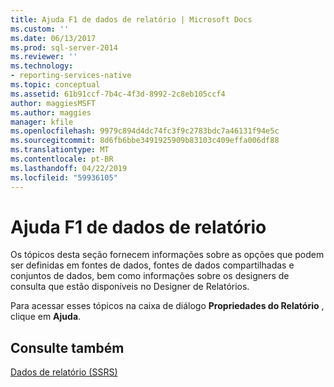 ```yaml
---
title: Ajuda F1 de dados de relatório | Microsoft Docs
ms.custom: ''
ms.date: 06/13/2017
ms.prod: sql-server-2014
ms.reviewer: ''
ms.technology:
- reporting-services-native
ms.topic: conceptual
ms.assetid: 61b91ccf-7b4c-4f3d-8992-2c8eb105ccf4
author: maggiesMSFT
ms.author: maggies
manager: kfile
ms.openlocfilehash: 9979c894d4dc74fc3f9c2783bdc7a46131f94e5c
ms.sourcegitcommit: 8d6fb6bbe3491925909b83103c409effa006df88
ms.translationtype: MT
ms.contentlocale: pt-BR
ms.lasthandoff: 04/22/2019
ms.locfileid: "59936105"
---
```

# <a name="report-data-f1-help"></a>Ajuda F1 de dados de relatório
  Os tópicos desta seção fornecem informações sobre as opções que podem ser definidas em fontes de dados, fontes de dados compartilhadas e conjuntos de dados, bem como informações sobre os designers de consulta que estão disponíveis no Designer de Relatórios.  
  
 Para acessar esses tópicos na caixa de diálogo **Propriedades do Relatório** , clique em **Ajuda**.  
  
## <a name="see-also"></a>Consulte também  
 [Dados de relatório &#40;SSRS&#41;](report-data/report-data-ssrs.md)  
  
  
